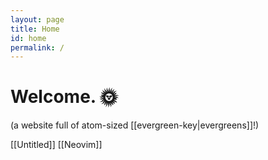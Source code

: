 ```yaml
---
layout: page
title: Home
id: home
permalink: /
---
```


# Welcome. 🌞

(a website full of atom-sized [[evergreen-key|evergreens]]!)

[[Untitled]]
[[Neovim]]
